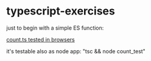 # typescript-exercises

just to begin with a simple ES function:

[count.ts tested in browsers](https://arkenidar.github.io/typescript-exercises/count.html)

it's testable also as node app: "tsc && node count_test"
